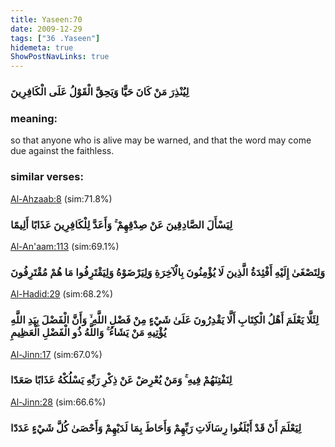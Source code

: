 ```yaml
---
title: Yaseen:70
date: 2009-12-29
tags: ["36 .Yaseen"]
hidemeta: true 
ShowPostNavLinks: true 
---
```

### لِيُنْذِرَ مَنْ كَانَ حَيًّا وَيَحِقَّ الْقَوْلُ عَلَى الْكَافِرِينَ
### meaning: 
so that anyone who is alive may be warned, and that the word may come due against the faithless.
### similar verses: 

[Al-Ahzaab:8](/33/8) (sim:71.8%)

### لِيَسْأَلَ الصَّادِقِينَ عَنْ صِدْقِهِمْ ۚ وَأَعَدَّ لِلْكَافِرِينَ عَذَابًا أَلِيمًا

[Al-An'aam:113](/6/113) (sim:69.1%)

### وَلِتَصْغَىٰ إِلَيْهِ أَفْئِدَةُ الَّذِينَ لَا يُؤْمِنُونَ بِالْآخِرَةِ وَلِيَرْضَوْهُ وَلِيَقْتَرِفُوا مَا هُمْ مُقْتَرِفُونَ

[Al-Hadid:29](/57/29) (sim:68.2%)

### لِئَلَّا يَعْلَمَ أَهْلُ الْكِتَابِ أَلَّا يَقْدِرُونَ عَلَىٰ شَيْءٍ مِنْ فَضْلِ اللَّهِ ۙ وَأَنَّ الْفَضْلَ بِيَدِ اللَّهِ يُؤْتِيهِ مَنْ يَشَاءُ ۚ وَاللَّهُ ذُو الْفَضْلِ الْعَظِيمِ

[Al-Jinn:17](/72/17) (sim:67.0%)

### لِنَفْتِنَهُمْ فِيهِ ۚ وَمَنْ يُعْرِضْ عَنْ ذِكْرِ رَبِّهِ يَسْلُكْهُ عَذَابًا صَعَدًا

[Al-Jinn:28](/72/28) (sim:66.6%)

### لِيَعْلَمَ أَنْ قَدْ أَبْلَغُوا رِسَالَاتِ رَبِّهِمْ وَأَحَاطَ بِمَا لَدَيْهِمْ وَأَحْصَىٰ كُلَّ شَيْءٍ عَدَدًا
